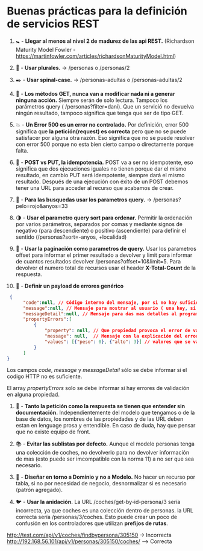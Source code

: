 # Buenas prácticas para la definición de servicios REST

1. :baby_symbol: - **Llegar al menos al nivel 2 de madurez de las api REST.** 
(Richardson Maturity Model Fowler - https://martinfowler.com/articles/richardsonMaturityModel.html)

1. :restroom: - **Usar plurales.** 
-> /personas o /personas/2

1. :black_nib: - **Usar spinal-case.** 
-> /personas-adultas o /personas-adultas/2

1. :anger: - **Los métodos GET, nunca van a modificar nada ni a generar ninguna acción.**
Siempre serán de solo lectura. Tampoco los parámetros query ( /personas?filter=dani). Que un servició no devuelva ningún resultado, tampoco significa que tenga que ser de tipo GET.

1. :boom: - **Un Error 500 es un error no controlado.** 
Por definición, error 500 significa que **la petición(request) es correcta** pero que no se puede satisfacer por alguna otra razón. Eso significa que no se puede resolver con error 500 porque no esta bien cierto campo o directamente porque falta.

1. :muscle: - **POST vs PUT, la idempotencia.** 
POST va a ser no idempotente, eso significa que dos ejecuciones iguales no tienen porque dar el mismo resultado, en cambio PUT será idempotente, siempre dará el mismo resultado. Después de una ejecución con éxito de un POST debemos tener una URL para acceder al recurso que acabamos de crear.

1. :eyes: - **Para las busquedas usar los parametros query.** -> /personas?pelo=rojo&anyos=33

1. :last_quarter_moon: - **Usar el parametro query sort para ordenar.** 
Permitir la ordenación por varios parámetros, separados por comas y mediante signos de negativo (para descendiente) o positivo (ascendiente) para definir el sentido (/personas?sort=-anyos, +localidad)

1. :page_facing_up: - **Usar la paginación como parametros de query.** 
Usar los parametros offset para informar el primer resultado a devolver y limit para informar de cuantos resultados devolver /personas?offset=10&limit=5. Para devolver el numero total de recursos usar el header **X-Total-Count** de la respuesta.

1. :bug: - **Definir un payload de errores genérico**
```JSON
 {
      "code":null, // Código interno del mensaje, por si no hay suficiente con el codigo de respuesta HTTP
      "message":null, // Mensaje para mostrar al usuario ( una key, si hay i18n )
      "messageDetail":null, // Mensaje para das mas detalles al programador, no se va a mostrar
      "propertyErrors":[
          {
              "property": null, // Que propiedad provoca el error de validación
              "message": null,  // Mensaje con la explicación del error para la propiedad en concreto
              "values": [{"peso": 0}, {"alto": 3}] // valores que se van a interpolar dentro del mensaje ( por ejemplo "el valor de peso debe ser superior a 0 Kg")
          }
      ]
}
```

Los campos *code*, *message* y *messageDetail* sólo se debe informar si el codigo HTTP no es suficiente.

El array *propertyErrors* solo se debe informar si hay errores de validación en alguna propiedad.

1. :closed_book: - **Tanto la petición como la respuesta se tienen que entender sin documentación.** 
Independientemente del modelo que tengamos o de la base de datos, los nombres de las propiedades y de las URL deben estan en lenguage prosa y entendible. En caso de duda, hay que pensar que no existe equipo de front.

1. :books:	- **Evitar las sublistas por defecto.** Aunque el modelo personas tenga una colección de coches, no devolverlo para no devolver información de mas (esto puede ser imcompatible con la norma 11) a no ser que sea necesario.

1. :gem: - **Diseñar en torno a Dominio y no a Modelo.** 
No hacer un recurso por tabla, si no por necesidad de negocio, desnormalizar si es necesario (patrón agregado).

1. :bird:	- **Usar la anidación.** 
La URL /coches/get-by-id-persona/3 sería incorrecta, ya que coches es una colección dentro de personas. la URL correcta sería /personas/3/coches.
Esto puede crear un poco de confusión en los controladores que utilizan **prefijos de rutas**.


http://test.com/api/v1/coches/findbypersona/305150 -> Incorrecta  
http://192.168.56.101/api/v1/personas/305150/coches/ --> Correcta